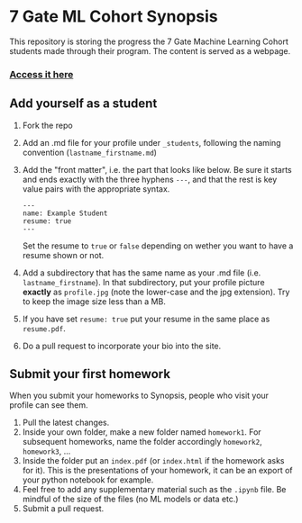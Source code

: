 
# 7 Gate ML Cohort Synopsis

This repository is storing the progress the 7 Gate Machine Learning Cohort students made through their program. The content is served as a webpage.

### [Access it here](https://7-gate-academy-ml-program.github.io/Synopsis/)

## Add yourself as a student

1. Fork the repo
2. Add an .md file for your profile under `_students`, following the naming convention (`lastname_firstname.md`) 
3. Add the "front matter", i.e. the part that looks like below.  Be sure it starts and ends exactly with the three hyphens `---`, and that the rest is key value pairs with the appropriate syntax. 
   ```
   ---
   name: Example Student
   resume: true
   ---
   ```
   Set the resume to `true` or `false` depending on wether you want to have a resume shown or not.
4. Add a subdirectory that has the same name as your .md file (i.e. `lastname_firstname`).  In that subdirectory, put your profile picture **exactly** as `profile.jpg` (note the lower-case and the jpg extension). Try to keep the image size less than a MB.

5. If you have set `resume: true` put your resume in the same place as `resume.pdf`.

6. Do a pull request to incorporate your bio into the site.

## Submit your first homework

When you submit your homeworks to Synopsis, people who visit your profile can see them.

1. Pull the latest changes.
2. Inside your own folder, make a new folder named `homework1`. For subsequent homeworks, name the folder accordingly `homework2`, `homework3`, ...
3. Inside the folder put an `index.pdf` (or `index.html` if the homework asks for it). This is the presentations of your homework, it can be an export of your python notebook for example.
4. Feel free to add any supplementary material such as the `.ipynb` file. Be mindful of the size of the files (no ML models or data etc.)
5. Submit a pull request.